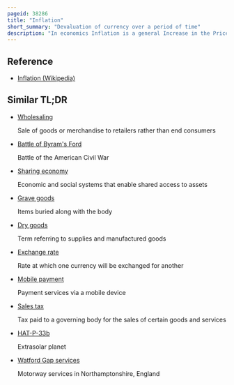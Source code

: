 ```yaml
---
pageid: 38286
title: "Inflation"
short_summary: "Devaluation of currency over a period of time"
description: "In economics Inflation is a general Increase in the Prices of Goods and Services in an Economy. This is normally measured using the Consumer Price Index. When the general Price Level rises each Currency Unit buys fewer Goods and Services consequently Inflation Corresponds to a Decrease in the purchasing Power of Money. The Opposite of Cpi Inflation is Deflation a Reduction in the general Price Level of Goods and Services. The common Measure of Inflation is the Inflation Rate the annualized Percentage Change in a general Price Index. As Prices facing Households do not all Increase at the same Rate the Consumer Price Index is often used for this Purpose."
---
```


## Reference

- [Inflation (Wikipedia)](https://en.wikipedia.org/?curid=38286)

## Similar TL;DR

- [Wholesaling](/tldr/en/wholesaling)

  Sale of goods or merchandise to retailers rather than end consumers

- [Battle of Byram's Ford](/tldr/en/battle-of-byrams-ford)

  Battle of the American Civil War

- [Sharing economy](/tldr/en/sharing-economy)

  Economic and social systems that enable shared access to assets

- [Grave goods](/tldr/en/grave-goods)

  Items buried along with the body

- [Dry goods](/tldr/en/dry-goods)

  Term referring to supplies and manufactured goods

- [Exchange rate](/tldr/en/exchange-rate)

  Rate at which one currency will be exchanged for another

- [Mobile payment](/tldr/en/mobile-payment)

  Payment services via a mobile device

- [Sales tax](/tldr/en/sales-tax)

  Tax paid to a governing body for the sales of certain goods and services

- [HAT-P-33b](/tldr/en/hat-p-33b)

  Extrasolar planet

- [Watford Gap services](/tldr/en/watford-gap-services)

  Motorway services in Northamptonshire, England
